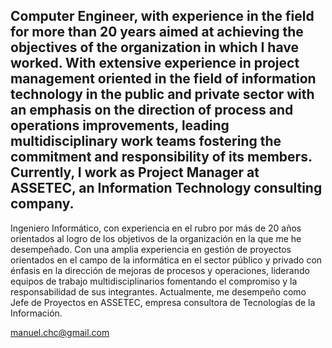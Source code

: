 Computer Engineer, with experience in the field for more than 20 years aimed at achieving the objectives of the organization in which I have worked. With extensive experience in project management oriented in the field of information technology in the public and private sector with an emphasis on the direction of process and operations improvements, leading multidisciplinary work teams fostering the commitment and responsibility of its members.
Currently, I work as Project Manager at ASSETEC, an Information Technology consulting company. 
-------------------------------------------------------------------------------------------
Ingeniero Informático, con experiencia en el rubro por más de 20 años orientados al logro de los objetivos de la organización en la que me he desempeñado. Con una amplia experiencia en gestión de proyectos orientados en el campo de la informática en el sector público y privado con énfasis en la dirección de mejoras de procesos y operaciones, liderando equipos de trabajo multidisciplinarios fomentando el compromiso y la responsabilidad de sus integrantes.
Actualmente, me desempeño como Jefe de Proyectos en ASSETEC, empresa consultora de Tecnologías de la Información.

manuel.chc@gmail.com
